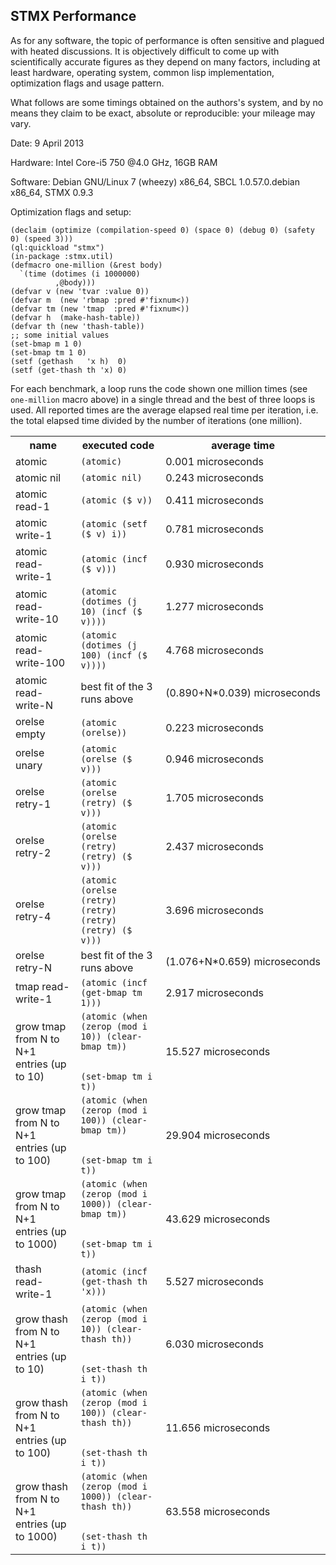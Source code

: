 STMX Performance
----------------

As for any software, the topic of performance is often sensitive and
plagued with heated discussions. It is objectively difficult to come up with
scientifically accurate figures as they depend on many factors, including at least
hardware, operating system, common lisp implementation, optimization flags and usage pattern.

What follows are some timings obtained on the authors's system, and by no means they
claim to be exact, absolute or reproducible: your mileage may vary.

Date: 9 April 2013

Hardware: Intel Core-i5 750 @4.0 GHz, 16GB RAM

Software: Debian GNU/Linux 7 (wheezy) x86_64, SBCL 1.0.57.0.debian x86_64, STMX 0.9.3

Optimization flags and setup:

    (declaim (optimize (compilation-speed 0) (space 0) (debug 0) (safety 0) (speed 3)))
    (ql:quickload "stmx")
    (in-package :stmx.util)
    (defmacro one-million (&rest body)
      `(time (dotimes (i 1000000)
              ,@body)))
    (defvar v (new 'tvar :value 0))
    (defvar m  (new 'rbmap :pred #'fixnum<)) 
    (defvar tm (new 'tmap  :pred #'fixnum<)) 
    (defvar h  (make-hash-table))  
    (defvar th (new 'thash-table)) 
    ;; some initial values
    (set-bmap m 1 0)
    (set-bmap tm 1 0)
    (setf (gethash   'x h)  0)
    (setf (get-thash th 'x) 0)

For each benchmark, a loop runs the code shown one million times (see `one-million` macro above)
in a single thread and the best of three loops is used.
All reported times are the average elapsed real time per iteration, i.e. the total elapsed time
divided by the number of iterations (one million).

<table>
 <tr><th><b>name</b>      </th>
     <th><b>executed code</b></th>
     <th><b>average time</b></th></tr>

 <tr><td>atomic           </td><td><code>(atomic)</code>                    </td><td>0.001&nbsp;microseconds</td></tr>
 <tr><td>atomic nil       </td><td><code>(atomic nil)</code>                </td><td>0.243&nbsp;microseconds</td></tr>
 <tr><td>atomic read-1    </td><td><code>(atomic ($ v))</code>              </td><td>0.411&nbsp;microseconds</td></tr>
 <tr><td>atomic write-1   </td><td><code>(atomic (setf ($ v) i))</code>     </td><td>0.781&nbsp;microseconds</td></tr>
 <tr><td>atomic read-write-1</td><td><code>(atomic (incf ($ v)))</code>     </td><td>0.930&nbsp;microseconds</td></tr>

 <tr><td>atomic read-write-10</td>
     <td><code>(atomic (dotimes (j 10) (incf ($ v))))</code></td>
     <td>1.277&nbsp;microseconds</td></tr>

 <tr><td>atomic read-write-100</td>
     <td><code>(atomic (dotimes (j 100) (incf ($ v))))</code></td>
     <td>4.768&nbsp;microseconds</td></tr>

 <tr><td>atomic read-write-N</td><td>best fit of the 3 runs above</td><td>(0.890+N*0.039)&nbsp;microseconds</td></tr>

 <tr><td>orelse empty     </td><td><code>(atomic (orelse))</code>           </td><td>0.223&nbsp;microseconds</td></tr>
 <tr><td>orelse unary     </td><td><code>(atomic (orelse ($ v)))</code>     </td><td>0.946&nbsp;microseconds</td></tr>
 <tr><td>orelse retry-1   </td><td><code>(atomic (orelse (retry) ($ v)))</code> </td><td>1.705&nbsp;microseconds</td></tr>
 <tr><td>orelse retry-2   </td><td><code>(atomic (orelse (retry) (retry) ($ v)))</code> </td><td>2.437&nbsp;microseconds</td></tr>
 <tr><td>orelse retry-4   </td><td><code>(atomic (orelse (retry) (retry) (retry) (retry) ($ v)))</code></td><td>3.696&nbsp;microseconds</td></tr>

 <tr><td>orelse retry-N   </td><td>best fit of the 3 runs above</td><td>(1.076+N*0.659)&nbsp;microseconds</td></tr>

 <tr><td>tmap read-write-1</td>
     <td><code>(atomic (incf (get-bmap tm 1)))</code></td>
     <td>2.917&nbsp;microseconds</td></tr>

 <tr><td>grow tmap from N to N+1 entries (up to 10)</td>
     <td><code>(atomic (when (zerop (mod i   10)) (clear-bmap tm))<br>
              (set-bmap tm i t))</code></td>
     <td>15.527&nbsp;microseconds</td></tr>

 <tr><td>grow tmap from N to N+1 entries (up to 100)</td>
     <td><code>(atomic (when (zerop (mod i  100)) (clear-bmap tm))<br>
              (set-bmap tm i t))</code></td>
     <td>29.904&nbsp;microseconds</td></tr>

 <tr><td>grow tmap from N to N+1 entries (up to 1000)</td>
     <td><code>(atomic (when (zerop (mod i 1000)) (clear-bmap tm))<br>
              (set-bmap tm i t))</code></td>
     <td>43.629&nbsp;microseconds</td></tr>

 <tr><td>thash read-write-1</td>
     <td><code>(atomic (incf (get-thash th 'x)))</code></td>
     <td>5.527&nbsp;microseconds</td></tr>

 <tr><td>grow thash from N to N+1 entries (up to 10)</td>
     <td><code>(atomic (when (zerop (mod i   10)) (clear-thash th))<br>
              (set-thash th i t))</code></td>
     <td>6.030&nbsp;microseconds</td></tr>

 <tr><td>grow thash from N to N+1 entries (up to 100)</td>
     <td><code>(atomic (when (zerop (mod i  100)) (clear-thash th))<br>
              (set-thash th i t))</code></td>
     <td>11.656&nbsp;microseconds</td></tr>

 <tr><td>grow thash from N to N+1 entries (up to 1000)</td>
     <td><code>(atomic (when (zerop (mod i  1000)) (clear-thash th))<br>
              (set-thash th i t))</code></td>
     <td>63.558&nbsp;microseconds</td></tr>

</table>

